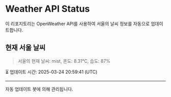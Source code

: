
# Weather API Status

이 리포지토리는 OpenWeather API를 사용하여 서울의 날씨 정보를 자동으로 업데이트합니다.

## 현재 서울 날씨
> 서울의 현재 날씨: mist, 온도: 8.31°C, 습도: 87%

⏳ 업데이트 시간: 2025-03-24 20:59:41 (UTC)

---
자동 업데이트 봇에 의해 관리됩니다.

